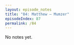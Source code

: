 ```yaml
---
layout: episode_notes
title: "84: Matthew — Mumzer"
episodeIndex: 87
permalink: /84
---
```

No notes yet.
